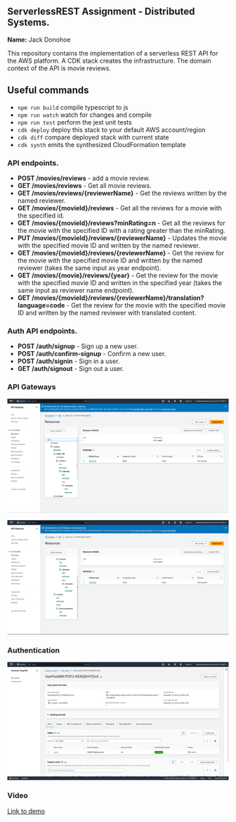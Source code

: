 ## ServerlessREST Assignment - Distributed Systems.

__Name:__ Jack Donohoe

This repository contains the implementation of a serverless REST API for the AWS platform. A CDK stack creates the infrastructure. The domain context of the API is movie reviews.

## Useful commands

* `npm run build`   compile typescript to js
* `npm run watch`   watch for changes and compile
* `npm run test`    perform the jest unit tests
* `cdk deploy`      deploy this stack to your default AWS account/region
* `cdk diff`        compare deployed stack with current state
* `cdk synth`       emits the synthesized CloudFormation template

### API endpoints.

+ __POST /movies/reviews__ - add a movie review.
+ __GET /movies/reviews__ - Get all movie reviews.
+ __GET /movies/reviews/{reviewerName}__ - Get the reviews written by the named reviewer.
+ __GET /movies/{movieId}/reviews__ - Get all the reviews for a movie with the specified id.
+ __GET /movies/{movieId}/reviews?minRating=n__ - Get all the reviews for the movie with the specified ID with a rating greater than the minRating.
+ __PUT /movies/{movieId}/reviews/{reviewerName}__ - Updates the movie with the specified movie ID and written by the named reviewer.
+ __GET /movies/{movieId}/reviews/{reviewerName}__ - Get the review for the movie with the specified movie ID and written by the named reviewer (takes the same input as year endpoint).
+ __GET /movies/{movie}/reviews/{year}__ - Get the review for the movie with the specified movie ID and written in the specified year (takes the same input as reviewer name endpoint).
+ __GET /movies/{movieId}/reviews/{reviewerName}/translation?language=code__ - Get the review for the movie with the specified movie ID and written by the named reviewer with translated content.

### Auth API endpoints.

+ __POST /auth/signup__ - Sign up a new user.
+ __POST /auth/confirm-signup__ - Confirm a new user.
+ __POST /auth/signin__ - Sign in a user.
+ __GET /auth/signout__ - Sign out a user.

### API Gateways

![](./images/API_Resources_1.png)

![](./images/API_Resources_2.png)

### Authentication

![](./images/Authentication.png)

### Video
[Link to demo](https://youtu.be/USGedFoZWZc)
